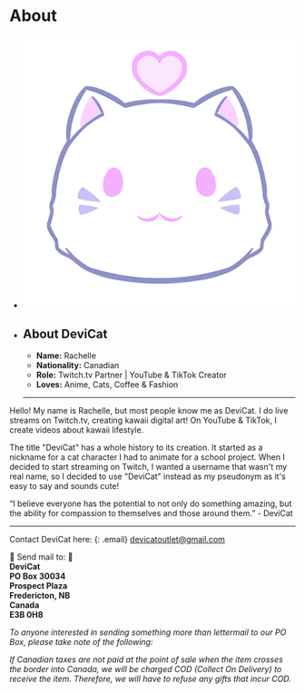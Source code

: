 # About

* ![](img/dclogo.png)

* ## About DeviCat
  * **Name:** Rachelle 
  * **Nationality:** Canadian
  * **Role:** Twitch.tv Partner | YouTube & TikTok Creator
  * **Loves:** Anime, Cats, Coffee & Fashion

  ---

Hello! My name is Rachelle, but most people know me as DeviCat. I do live streams on Twitch.tv, creating kawaii digital art! On YouTube & TikTok, I create videos about kawaii lifestyle.

The title "DeviCat" has a whole history to its creation. It started as a nickname for a cat character I had to animate for a school project. When I decided to start streaming on Twitch, I wanted a username that wasn't my real name, so I decided to use "DeviCat" instead as my pseudonym as it's easy to say and sounds cute!

“I believe everyone has the potential to not only do something amazing, but the ability for compassion to themselves and those around them.” - DeviCat

---

Contact DeviCat here:
{: .email}
[devicatoutlet@gmail.com](mailto:devicatoutlet@gmail.com)

💌 Send mail to: 💌<br>
<b>DeviCat <br>
PO Box 30034 <br>
Prospect Plaza <br>
Fredericton, NB <br>
Canada <br>
E3B 0H8 </b> <br>

<i>To anyone interested in sending something more than lettermail to our PO Box,
please take note of the following:</i>

<i>If Canadian taxes are not paid at the point of sale when the item crosses the
border into Canada, we will be charged COD (Collect On Delivery) to receive
the item. Therefore, we will have to refuse any gifts that incur COD.</i>